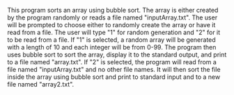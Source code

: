 This program sorts an array using bubble sort.
The array is either created by the program randomly or reads a file named "inputArray.txt".
The user will be prompted to choose either to randomly create the array or have it read from a file.
The user will type "1" for random generation and "2" for it to be read from a file.
If "1" is selected, a random array will be generated with a length of 10 and each integer will be from 0-99.
The program then uses bubble sort to sort the array, display it to the standard output, and print to a file named "array.txt".
If "2" is selected, the program will read from a file named "inputArray.txt" and no other file names.
It will then sort the file inside the array using bubble sort and print to standard input and to a new file named "array2.txt".